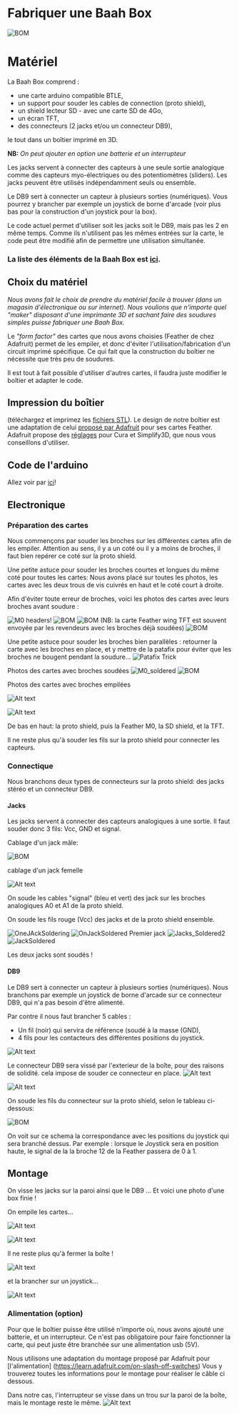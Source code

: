 
# Fabriquer une Baah Box

![BOM](../img/BOM_BaahBoxV2.jpg)



# Matériel
La Baah Box comprend : 
* une carte arduino compatible BTLE,
* un support pour souder les cables de connection (proto shield),
* un shield lecteur SD - avec une carte SD de 4Go, 
* un écran TFT, 
* des connecteurs (2 jacks et/ou un connecteur DB9), 

le tout dans un boîtier imprimé en 3D.

**NB:** 
_On peut ajouter en option une batterie et un interrupteur_

Les jacks servent à connecter des capteurs à une seule sortie analogique comme des capteurs myo-électriques ou des potentiomètres (sliders). Les jacks peuvent être utilisés indépendamment seuls ou ensemble.

Le DB9 sert à connecter un capteur à plusieurs sorties (numériques). Vous pourrez y brancher par exemple un joystick de borne d'arcade (voir plus bas pour la construction d'un joystick pour la box).

Le code actuel permet d'utiliser soit les jacks soit le DB9, mais pas les 2 en même temps. Comme ils n'utilisent pas les mêmes entrées sur la carte, le code peut être modifié afin de permettre une utilisation simultanée.

### La liste des éléments de la Baah Box est [ici](BaahBoxBoM_fr.md).



## Choix du matériel


*Nous avons fait le choix de prendre du matériel facile à trouver (dans un magasin d'électronique ou sur internet). Nous voulions que n'importe quel "maker" disposant d'une imprimante 3D et sachant faire des soudures simples puisse fabriquer une Baah Box.*

Le *"form factor"* des cartes que nous avons choisies (Feather de chez Adafruit) permet de les empiler, et donc d'éviter l'utilisation/fabrication d'un circuit imprimé spécifique. Ce qui fait que la construction du boîtier ne nécessite que très peu de soudures.

Il est tout à fait possible d'utiliser d'autres cartes, il faudra juste modifier le boîtier et adapter le code.  



## Impression du boîtier
(téléchargez et imprimez les [fichiers STL](../Hardware/BaahBox/)).
Le design de notre boîtier est une adaptation de celui [proposé par Adafruit](https://learn.adafruit.com/3d-printed-case-for-adafruit-feather)  pour ses cartes Feather.
Adafruit propose des [réglages](https://learn.adafruit.com/3d-printed-case-for-adafruit-feather/3d-printing) pour Cura et Simplify3D, que nous vous conseillons d'utiliser.


## Code de l'arduino

Allez voir par [ici](../../project/README.md)!

## Electronique

### Préparation des cartes 
Nous commençons par souder les broches sur les différentes cartes afin de les empiler.
Attention au sens, il y a un coté ou il y a moins de broches, il faut bien repérer 
ce coté sur la proto shield. 

Une petite astuce pour souder les broches courtes et longues du même coté pour toutes les cartes: Nous avons placé sur toutes les photos, les cartes avec les deux trous de vis cuivrés en haut et le coté court à droite.

Afin d'éviter toute erreur de broches, voici les photos des cartes avec leurs broches avant soudure :

![M0 headers](../img/M0_headers.jpg)!
![BOM](../img/double_proto_shield_M0_headers.jpg)
![BOM](../img/ADA_TFT_headers.jpg) 
(NB: la carte Feather wing TFT est souvent envoyée par les revendeurs avec les broches déjà soudées)
![BOM](../img/Adalogger_headers.jpg)


Une petite astuce pour souder les broches bien parallèles : retourner la carte avec les broches en place, et y mettre de la patafix pour éviter que les broches ne bougent pendant la soudure...
![Patafix Trick](../img/patafix_trick.jpg)



Photos des cartes avec broches soudées 
![M0_soldered](../img/M0_soldered.jpg)
![BOM](../img/double_proto_shield_aside_M0.jpg)

Photos des cartes avec broches empilées

![Alt text](M0_stacked.jpeg)

![Alt text](Full_stack.jpeg) 
 
De bas en haut: 
la proto shield, puis la Feather M0, la SD shield, et la TFT. 
   
Il ne reste plus qu'à souder les fils sur la proto shield pour connecter les capteurs.

### Connectique


Nous branchons deux types de connecteurs sur la proto shield:
des jacks stéréo et un connecteur DB9.

#### Jacks
Les jacks servent à connecter des capteurs analogiques à une sortie.
Il faut souder donc 3 fils: Vcc, GND et signal.

Cablage d'un jack mâle: 

![BOM](../img/JACK_Herve_400x300.jpg)

cablage d'un jack femelle

 ![Alt text](Jack2023.jpg) 

 On soude les cables "signal"  (bleu et vert) des jack sur les broches analogiques A0 et A1 de la proto shield.

On soude les fils rouge (Vcc) des jacks et de la proto shield ensemble.

  ![OneJAckSoldering](OneJAckSoldering.jpeg)
    ![OnJackSoldered](OnJackSoldered.jpeg)
     Premier jack
   ![Jacks_Soldered2](Jacks_Soldered2.jpeg)
    ![JackSoldered](JackSoldered.jpeg)

Les deux jacks sont soudés !

#### DB9
Le DB9 sert à connecter un capteur à plusieurs sorties (numériques). Nous branchons par exemple  un joystick  de borne d'arcade sur ce connecteur DB9, qui n'a pas besoin d'être alimenté.

Par contre il nous faut brancher 5 cables :
* Un fil (noir) qui servira de référence (soudé à la masse (GND),
* 4 fils pour les contacteurs des différentes positions du joystick.

![Alt text](DB9_colors.jpeg) 

Le connecteur DB9 sera vissé par l'exterieur de la boîte, pour des raisons de solidité.
cela impose de souder ce connecteur en place.
  ![Alt text](DB9_thru_box.jpeg) 

 ![Alt text](DB9_outside_Box.jpeg) 

On soude les fils du connecteur sur la proto shield, selon le tableau ci-dessous:

![BOM](../img/Tableau_DB9_Feather_Joystick_herve_400x300.jpg)

On voit sur ce schema la correspondance avec les positions du joystick qui sera branché dessus.
Par exemple : lorsque le Joystick sera en position haute, le signal de la la broche 12 de la Feather passera de 0 à 1.

## Montage

On visse les jacks sur la paroi ainsi que  le DB9 ...
Et voici une photo d'une box finie ! 

On empile les cartes...

![Alt text](proto_soldered_inBox.jpg)

![Alt text](All_in_box_nolid.jpeg)

Il ne reste plus qu'à fermer la boîte !


![Alt text](Full_BOX_Lid.jpeg) 

et la brancher sur un joystick...

![Alt text](YohannJoystick.jpeg)



### Alimentation (option)
Pour que le boîtier puisse être utilisé n'importe où, nous avons ajouté une batterie, et un interrupteur.
Ce n'est pas obligatoire pour faire fonctionner la carte, qui peut juste être branchée sur une alimentation usb (5V).

Nous utilisons une adaptation du montage proposé par Adafruit pour [l'alimentation] (https://learn.adafruit.com/on-slash-off-switches)
Vous y trouverez toutes les informations pour le montage pour réaliser le câble ci dessous.

Dans notre cas, l'interrupteur se visse dans un trou sur la paroi de la boîte, mais le montage reste le même. 
![Alt text](All_in_box_nolid.jpeg)
